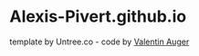 # Alexis-Pivert.github.io
template by Untree.co -
code by [Valentin Auger](github.com/ValentinAuger)
